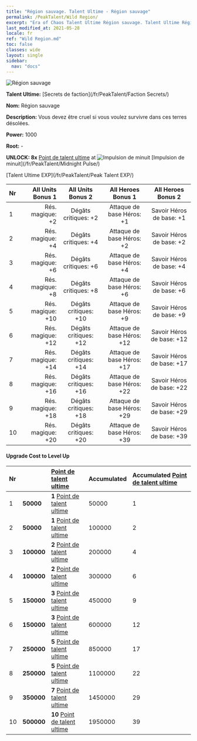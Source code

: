 ```yaml
---
title: "Région sauvage. Talent Ultime - Région sauvage"
permalink: /PeakTalent/Wild Region/
excerpt: "Era of Chaos Talent Ultime Région sauvage. Talent Ultime Région sauvage. Région sauvage"
last_modified_at: 2021-05-28
locale: fr
ref: "Wild Region.md"
toc: false
classes: wide
layout: single
sidebar:
  nav: "docs"
---
```


  ![Région sauvage](/images/pt/talent_3010.png)

  **Talent Ultime:** [Secrets de faction](/fr/PeakTalent/Faction Secrets/)

  **Nom:** Région sauvage

  **Description:** Vous devez être cruel si vous voulez survivre dans ces terres désolées.

  **Power:** 1000

  **Root:** -

  **UNLOCK: 8x** [Point de talent ultime](/ItemsFR/con_934/) at ![Impulsion de minuit](/images/pt/talent_3009.png) [Impulsion de minuit](/fr/PeakTalent/Midnight Pulse/)

  [Talent Ultime EXP](/fr/PeakTalent/Peak Talent EXP/)

  | Nr | All Units Bonus 1 | All Units Bonus 2 | All Heroes Bonus 1 | All Heroes Bonus 2 |
  |:---|--------------:|:-------------:|:-------------:|:-------------:|
  | 1 | Rés. magique: +2 | Dégâts critiques: +2 | Attaque de base Héros: +1 | Savoir Héros de base: +1 |
  | 2 | Rés. magique: +4 | Dégâts critiques: +4 | Attaque de base Héros: +2 | Savoir Héros de base: +2 |
  | 3 | Rés. magique: +6 | Dégâts critiques: +6 | Attaque de base Héros: +4 | Savoir Héros de base: +4 |
  | 4 | Rés. magique: +8 | Dégâts critiques: +8 | Attaque de base Héros: +6 | Savoir Héros de base: +6 |
  | 5 | Rés. magique: +10 | Dégâts critiques: +10 | Attaque de base Héros: +9 | Savoir Héros de base: +9 |
  | 6 | Rés. magique: +12 | Dégâts critiques: +12 | Attaque de base Héros: +12 | Savoir Héros de base: +12 |
  | 7 | Rés. magique: +14 | Dégâts critiques: +14 | Attaque de base Héros: +17 | Savoir Héros de base: +17 |
  | 8 | Rés. magique: +16 | Dégâts critiques: +16 | Attaque de base Héros: +22 | Savoir Héros de base: +22 |
  | 9 | Rés. magique: +18 | Dégâts critiques: +18 | Attaque de base Héros: +29 | Savoir Héros de base: +29 |
  | 10 | Rés. magique: +20 | Dégâts critiques: +20 | Attaque de base Héros: +39 | Savoir Héros de base: +39 |


#### Upgrade Cost to Level Up

  | Nr | <i class="fas fa-coins"/> | [Point de talent ultime](/ItemsFR/con_934/) | Accumulated <i class="fas fa-coins"/> | Accumulated [Point de talent ultime](/ItemsFR/con_934/) |
  |:---|:--------------|:-------------|:-------------|:-------------|
  | 1 | **50000** | **1** [Point de talent ultime](/ItemsFR/con_934/) | 50000 | 1 |
  | 2 | **50000** | **1** [Point de talent ultime](/ItemsFR/con_934/) | 100000 | 2 |
  | 3 | **100000** | **2** [Point de talent ultime](/ItemsFR/con_934/) | 200000 | 4 |
  | 4 | **100000** | **2** [Point de talent ultime](/ItemsFR/con_934/) | 300000 | 6 |
  | 5 | **150000** | **3** [Point de talent ultime](/ItemsFR/con_934/) | 450000 | 9 |
  | 6 | **150000** | **3** [Point de talent ultime](/ItemsFR/con_934/) | 600000 | 12 |
  | 7 | **250000** | **5** [Point de talent ultime](/ItemsFR/con_934/) | 850000 | 17 |
  | 8 | **250000** | **5** [Point de talent ultime](/ItemsFR/con_934/) | 1100000 | 22 |
  | 9 | **350000** | **7** [Point de talent ultime](/ItemsFR/con_934/) | 1450000 | 29 |
  | 10 | **500000** | **10** [Point de talent ultime](/ItemsFR/con_934/) | 1950000 | 39 |
